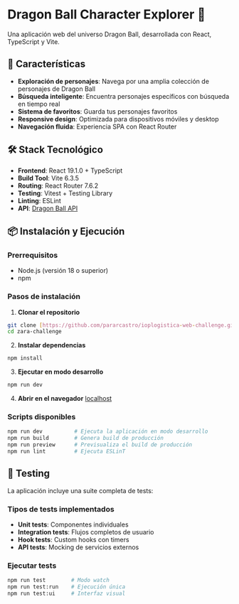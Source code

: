 # Dragon Ball Character Explorer 🐉

Una aplicación web del universo Dragon Ball, desarrollada con React, TypeScript y Vite.

## 🚀 Características

- **Exploración de personajes**: Navega por una amplia colección de personajes de Dragon Ball
- **Búsqueda inteligente**: Encuentra personajes específicos con búsqueda en tiempo real
- **Sistema de favoritos**: Guarda tus personajes favoritos
- **Responsive design**: Optimizada para dispositivos móviles y desktop
- **Navegación fluida**: Experiencia SPA con React Router

## 🛠️ Stack Tecnológico

- **Frontend**: React 19.1.0 + TypeScript
- **Build Tool**: Vite 6.3.5
- **Routing**: React Router 7.6.2
- **Testing**: Vitest + Testing Library
- **Linting**: ESLint
- **API**: [Dragon Ball API](https://web.dragonball-api.com/) 

## 📦 Instalación y Ejecución

### Prerrequisitos
- Node.js (versión 18 o superior)
- npm

### Pasos de instalación

1. **Clonar el repositorio**
```bash
git clone [https://github.com/pararcastro/ioplogistica-web-challenge.git]
cd zara-challenge
```

2. **Instalar dependencias**
```bash
npm install
```

3. **Ejecutar en modo desarrollo**
```bash
npm run dev
```

4. **Abrir en el navegador**
    [localhost](http://localhost:5173)


### Scripts disponibles

```bash
npm run dev          # Ejecuta la aplicación en modo desarrollo
npm run build        # Genera build de producción
npm run preview      # Previsualiza el build de producción
npm run lint         # Ejecuta ESLinT
```


## 🧪 Testing

La aplicación incluye una suite completa de tests:

### Tipos de tests implementados
- **Unit tests**: Componentes individuales
- **Integration tests**: Flujos completos de usuario
- **Hook tests**: Custom hooks con timers
- **API tests**: Mocking de servicios externos

### Ejecutar tests
```bash
npm run test        # Modo watch
npm run test:run    # Ejecución única
npm run test:ui     # Interfaz visual